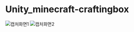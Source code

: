 # Unity_minecraft-craftingbox
![캡처화면1](https://user-images.githubusercontent.com/77636255/115140261-6b7c7800-a071-11eb-8010-e49e1afde41e.PNG)
![캡처화면2](https://user-images.githubusercontent.com/77636255/115140267-720aef80-a071-11eb-984f-d29fa7cadb50.PNG)
